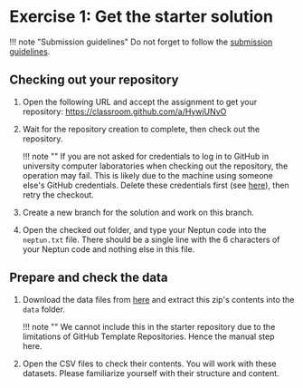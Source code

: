 # Exercise 1: Get the starter solution

!!! note "Submission guidelines"
    Do not forget to follow the [submission guidelines](../GitHub.md).

## Checking out your repository

1. Open the following URL and accept the assignment to get your repository: <https://classroom.github.com/a/HywjUNvO>

1. Wait for the repository creation to complete, then check out the repository.

    !!! note ""
        If you are not asked for credentials to log in to GitHub in university computer laboratories when checking out the repository, the operation may fail. This is likely due to the machine using someone else's GitHub credentials. Delete these credentials first (see [here](../GitHub-credentials.md)), then retry the checkout.

1. Create a new branch for the solution and work on this branch.

1. Open the checked out folder, and type your Neptun code into the `neptun.txt` file. There should be a single line with the 6 characters of your Neptun code and nothing else in this file.

## Prepare and check the data

1. Download the data files from [here](BXBooks-CSV.zip) and extract this zip's contents into the `data` folder.

    !!! note ""
        We cannot include this in the starter repository due to the limitations of GitHub Template Repositories. Hence the manual step here.

1. Open the CSV files to check their contents. You will work with these datasets. Please familiarize yourself with their structure and content.
